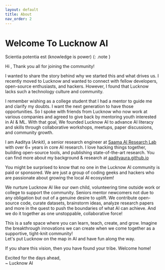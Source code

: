 ```yaml
---
layout: default
title: About
nav_order: 2
---
```

# Welcome To Lucknow AI

Scientia potentia est (knowledge is power)
{: .note }

Hi , Thank you all for joining the community!

I wanted to share the story behind why we started this and what drives us. I recently moved to Lucknow and wanted to connect with fellow developers, open-source enthusiasts, and hackers. However, I found that Lucknow lacks such a technology culture and community.

I remember wishing as a college student that I had a mentor to guide me and clarify my doubts. I want the next generation to have those opportunities. So I spoke with friends from Lucknow who now work at various companies and agreed to give back by mentoring youth interested in AI & ML. With that goal, We founded Lucknow AI to advance AI literacy and skills through collaborative workshops, meetups, paper discussions, and community growth. 

I am Aaditya (Ankit), a senior research engineer at [Saama AI Research Lab](https://www.saama.com/) with over 6+ years in core AI research. I love hacking things together, building open-source tools, and publishing state-of-the-art research.  You can find more about my background & research at [aadityaura.github.io](https://aadityaura.github.io/)

You might be surprised to know that no one in the Lucknow AI community is paid or sponsored. We are just a group of coding geeks and hackers who are passionate about growing the local AI ecosystem!

We nurture Lucknow AI like our own child, volunteering time outside work or college to support the community. Seniors mentor newcomers not due to any obligation but out of a genuine desire to uplift. We contribute open-source code, curate datasets, brainstorm ideas, analyze research papers and more in the quest to push the boundaries of what AI can achieve. And we do it together as one unstoppable, collaborative force!

This is a safe space where you can learn, teach, create, and grow. Imagine the breakthrough innovations we can create when we come together as a supportive, tight-knit community! <br>
Let's put Lucknow on the map in AI and have fun along the way.

If you share this vision, then you have found your tribe. Welcome home!

Excited for the days ahead,<br>
~ Lucknow AI
